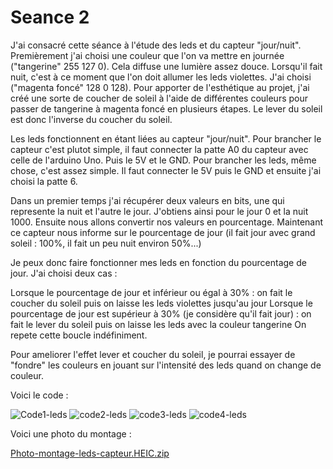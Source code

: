 <h1>Seance 2</h1>
J'ai consacré cette séance à l'étude des leds et du capteur "jour/nuit". 
Premièrement j'ai choisi une couleur que l'on va mettre en journée ("tangerine" 255 127 0). Cela diffuse une lumière assez douce.
Lorsqu'il fait nuit, c'est à ce moment que l'on doit allumer les leds violettes. J'ai choisi ("magenta foncé" 128 0 128).
Pour apporter de l'esthétique au projet, j'ai créé une sorte de coucher de soleil à l'aide de différentes couleurs pour passer de tangerine à 
magenta foncé en plusieurs étapes. Le lever du soleil est donc l'inverse du coucher du soleil. 

Les leds fonctionnent en étant liées au capteur "jour/nuit". 
Pour brancher le capteur c'est plutot simple, il faut connecter la patte A0 du capteur avec celle de l'arduino Uno. Puis le 5V et le GND.
Pour brancher les leds, même chose, c'est assez simple. Il faut connecter le 5V puis le GND et ensuite j'ai choisi la patte 6. 


Dans un premier temps j'ai récupérer deux valeurs en bits, une qui represente la nuit et l'autre le jour. J'obtiens ainsi pour le jour 0 et la nuit 1000. 
Ensuite nous allons convertir nos valeurs en pourcentage. Maintenant ce capteur nous informe sur le pourcentage de jour (il fait jour avec grand soleil : 100%, il fait un peu nuit environ 50%...)

Je peux donc faire fonctionner mes leds en fonction du pourcentage de jour. J'ai choisi deux cas :

Lorsque le pourcentage de jour et inférieur ou égal à 30% : on fait le coucher du soleil puis on laisse les leds violettes jusqu'au jour
Lorsque le pourcentage de jour est supérieur à 30% (je considère qu'il fait jour) : on fait le lever du soleil puis on laisse les leds avec la
couleur tangerine
On repete cette boucle indéfiniment. 

Pour ameliorer l'effet lever et coucher du soleil, je pourrai essayer de "fondre" les couleurs en jouant sur l'intensité des leds quand on change de couleur.
 
Voici le code :


![Code1-leds](https://user-images.githubusercontent.com/119842862/208647313-a53771d1-b27d-4d8c-a156-56b1d0751940.png)
![code2-leds](https://user-images.githubusercontent.com/119842862/208647326-7855e56c-0d44-426b-a388-f8212bb1f152.png)
![code3-leds](https://user-images.githubusercontent.com/119842862/208647341-9b4b2c2f-bb43-4402-9d71-b02522107cef.png)
![code4-leds](https://user-images.githubusercontent.com/119842862/208647350-e2346c90-7602-43ef-83e0-db19ffaca7ee.png)

Voici une photo du montage :


[Photo-montage-leds-capteur.HEIC.zip](https://github.com/RomaneLou/SerreAutonome/files/10267637/Photo-montage-leds-capteur.HEIC.zip)




